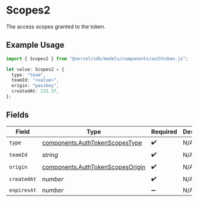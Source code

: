 # Scopes2

The access scopes granted to the token.

## Example Usage

```typescript
import { Scopes2 } from "@vercel/sdk/models/components/authtoken.js";

let value: Scopes2 = {
  type: "team",
  teamId: "<value>",
  origin: "passkey",
  createdAt: 232.37,
};
```

## Fields

| Field                                                                                | Type                                                                                 | Required                                                                             | Description                                                                          |
| ------------------------------------------------------------------------------------ | ------------------------------------------------------------------------------------ | ------------------------------------------------------------------------------------ | ------------------------------------------------------------------------------------ |
| `type`                                                                               | [components.AuthTokenScopesType](../../models/components/authtokenscopestype.md)     | :heavy_check_mark:                                                                   | N/A                                                                                  |
| `teamId`                                                                             | *string*                                                                             | :heavy_check_mark:                                                                   | N/A                                                                                  |
| `origin`                                                                             | [components.AuthTokenScopesOrigin](../../models/components/authtokenscopesorigin.md) | :heavy_check_mark:                                                                   | N/A                                                                                  |
| `createdAt`                                                                          | *number*                                                                             | :heavy_check_mark:                                                                   | N/A                                                                                  |
| `expiresAt`                                                                          | *number*                                                                             | :heavy_minus_sign:                                                                   | N/A                                                                                  |